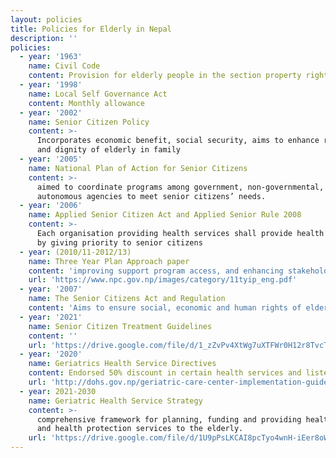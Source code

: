 ```yaml
---
layout: policies
title: Policies for Elderly in Nepal
description: ''
policies:
  - year: '1963'
    name: Civil Code
    content: Provision for elderly people in the section property right distribution
  - year: '1998'
    name: Local Self Governance Act
    content: Monthly allowance
  - year: '2002'
    name: Senior Citizen Policy
    content: >-
      Incorporates economic benefit, social security, aims to enhance respect
      and dignity of elderly in family
  - year: '2005'
    name: National Plan of Action for Senior Citizens
    content: >-
      aimed to coordinate programs among government, non-governmental, and
      autonomous agencies to meet senior citizens’ needs.
  - year: '2006'
    name: Applied Senior Citizen Act and Applied Senior Rule 2008
    content: >-
      Each organisation providing health services shall provide health services
      by giving priority to senior citizens
  - year: (2010/11-2012/13)
    name: Three Year Plan Approach paper
    content: 'improving support program access, and enhancing stakeholder coordination'
    url: 'https://www.npc.gov.np/images/category/11tyip_eng.pdf'
  - year: '2007'
    name: The Senior Citizens Act and Regulation
    content: 'Aims to ensure social, economic and human rights of elderly citizens'
  - year: '2021'
    name: Senior Citizen Treatment Guidelines
    content: ''
    url: 'https://drive.google.com/file/d/1_zZvPv4XtWg7uXTFWr0H12r8TvcTIYgz/view'
  - year: '2020'
    name: Geriatrics Health Service Directives
    content: Endorsed 50% discount in certain health services and listed 24 hospitals
    url: 'http://dohs.gov.np/geriatric-care-center-implementation-guideline2077/'
  - year: 2021-2030
    name: Geriatric Health Service Strategy
    content: >-
      comprehensive framework for planning, funding and providing health care
      and health protection services to the elderly.
    url: 'https://drive.google.com/file/d/1U9pPsLKCAI8pcTyo4wnH-iEer8oW5x_C/view'
---
```


